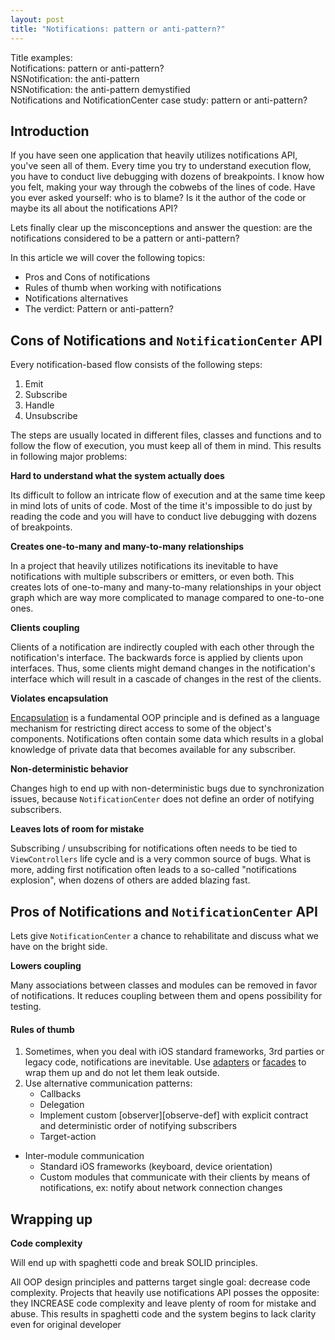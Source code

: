 ```yaml
---
layout: post
title: "Notifications: pattern or anti-pattern?"
---
```


Title examples:  
Notifications: pattern or anti-pattern?  
NSNotification: the anti-pattern  
NSNotification: the anti-pattern demystified  
Notifications and NotificationCenter case study: pattern or anti-pattern?  

## Introduction

If you have seen one application that heavily utilizes notifications API, you've seen all of them. Every time you try to understand execution flow, you have to conduct live debugging with dozens of breakpoints. I know how you felt, making your way through the cobwebs of the lines of code. Have you ever asked yourself: who is to blame? Is it the author of the code or maybe its all about the notifications API? 

Lets finally clear up the misconceptions and answer the question: are the notifications considered to be a pattern or anti-pattern?

In this article we will cover the following topics:
* Pros and Cons of notifications
* Rules of thumb when working with notifications
* Notifications alternatives
* The verdict: Pattern or anti-pattern?

## Cons of Notifications and `NotificationCenter` API

Every notification-based flow consists of the following steps:

1. Emit
2. Subscribe
3. Handle
4. Unsubscribe

The steps are usually located in different files, classes and functions and to follow the flow of execution, you must keep all of them in mind. This results in following major problems:

**Hard to understand what the system actually does**

Its difficult to follow an intricate flow of execution and at the same time keep in mind lots of units of code. Most of the time it's impossible to do just by reading the code and you will have to conduct live debugging with dozens of breakpoints.

**Creates one-to-many and many-to-many relationships**

In a project that heavily utilizes notifications its inevitable to have notifications with multiple subscribers or emitters, or even both. This creates lots of one-to-many and many-to-many relationships in your object graph which are way more complicated to manage compared to one-to-one ones.

**Clients coupling**

Clients of a notification are indirectly coupled with each other through the notification's interface. The backwards force is applied by clients upon interfaces. Thus, some clients might demand changes in the notification's interface which will result in a cascade of changes in the rest of the clients.

**Violates encapsulation**

[Encapsulation][encapsulation-def] is a fundamental OOP principle and is defined as a language mechanism for restricting direct access to some of the object's components. Notifications often contain some data which results in a global knowledge of private data that becomes available for any subscriber.

**Non-deterministic behavior**

Changes high to end up with non-deterministic bugs due to synchronization issues, because `NotificationCenter` does not define an order of notifying subscribers.

**Leaves lots of room for mistake**
 
Subscribing / unsubscribing for notifications often needs to be tied to `ViewControllers` life cycle and is a very common source of bugs. What is more, adding first notification often leads to a so-called "notifications explosion", when dozens of others are added blazing fast.

## Pros of Notifications and `NotificationCenter` API

Lets give `NotificationCenter` a chance to rehabilitate and discuss what we have on the bright side.

**Lowers coupling**

Many associations between classes and modules can be removed in favor of notifications. It reduces coupling between them and opens possibility for testing.

#### Rules of thumb

1. Sometimes, when you deal with iOS standard frameworks, 3rd parties or legacy code, notifications are inevitable. Use [adapters][adapter-def] or [facades][facade-def] to wrap them up and do not let them leak outside.
2. Use alternative communication patterns:
    * Callbacks
    * Delegation
    * Implement custom [observer][observe-def] with explicit contract and deterministic order of notifying subscribers
    * Target-action

* Inter-module communication  
    * Standard iOS frameworks (keyboard, device orientation)
    * Custom modules that communicate with their clients by means of notifications, ex: notify about network connection changes

## Wrapping up

**Code complexity**

Will end up with spaghetti code and break SOLID principles.

All OOP design principles and patterns target single goal: decrease code complexity. Projects that heavily use notifications API posses the opposite: they INCREASE code complexity and leave plenty of room for mistake and abuse. This results in spaghetti code and the system begins to lack clarity even for original developer

[encapsulation-def]: https://en.wikipedia.org/wiki/Encapsulation_(computer_programming)
[adapter-def]: https://en.wikipedia.org/wiki/Adapter_pattern
[facade-def]: https://en.wikipedia.org/wiki/Facade_pattern
[observer-def]: https://en.wikipedia.org/wiki/Observer_pattern